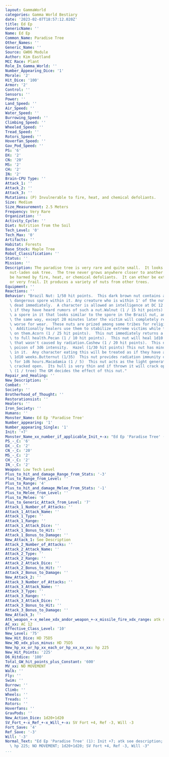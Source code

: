 ```yaml
---
layout: GammaWorld
categories: Gamma World Bestiary
date: '2023-02-07T18:57:12.020Z'
title: Ed Ep
GenericName: ''
Name: Ed Ep
Common_Name: Paradise Tree
Other_Names: ''
Generic_Name: ''
Source: GW06 Module
Author: Kim Eastland
MCC Race: Plant
Role_In_Gamma_World: ''
Number_Appearing_Dice: '1'
Morale: '2'
Hit_Dice: '100'
Armor: '2'
Control: ''
Sensors: ''
Power: ''
Land_Speed: ''
Air_Speed: ''
Water_Speed: ''
Burrowing_Speed: ''
Climbing_Speed: ''
Wheeled_Speed: ''
Tread_Speed: ''
Rotors_Speed: ''
Hoverfan_Speed: ''
Gav_Pod_Speed: ''
PS: '6'
DX: '2'
CN: '20'
MS: '2'
CH: '2'
IN: '2'
Brain-CPU Type: ''
Attack_1: ''
Attack_2: ''
Attack_3: ''
Mutations: (P) Invulnerable to fire, heat, and chemical defoliants.
Size: Medium
Size_Measurement: 2.5 Meters
Frequency: Very Rare
Organization: ''
Activity_Cycle: ''
Diet: Nutrition from the Soil
Tech_Level: '0'
Tech_Max: '0'
Artifacts: ''
Habitat: Forests
Base_Stock: Maple Tree
Robot_Classification: ''
Status: ''
Mission: ''
Description: The paradise tree is very rare and quite small.  It looks like a heavily
  nut-laden oak tree.  The tree never grows anywhere closer to another one, can not
  be harmed by fire, heat, or chemical defoliants.  It can ether be extremely hardy
  or very frail. It produces a variety of nuts from other trees.
Equipment: ''
Reactions: ''
Behavior: "Brazil Nut: 1/50 hit points.  This dark brown nut contains an extremely\
  \ dangerous spore within it. Any creature who is within 1' of the nut opening drops\
  \ dead immediately.  A character is allowed an intelligence at DC 12 to determine\
  \ if they have heard rumors of such a nut.Walnut (1 / 15 hit points): This nut has\
  \ a spore in it that looks similar to the spore in the Brazil nut, and it behaves\
  \ the same way, except 20 minutes later the victim will completely revie none the\
  \ worse for wear.  These nuts are prized among some tribes for religious rites.\
  \  Additionally healers use them to stabilize extreme victims while they operate\
  \ on them.Acorn (1 / 25 hit points).  This nut immediately returns a living character\
  \ to full health.Pecan (1 / 10 hit points).  This nut will heal 1d10 points of damage\
  \ that wasn't caused by radiation.Cashew (1 / 20 hit points).  This nut has a random\
  \ poison of 3d6 intensity.  Hazel (1/30 hit points) This nut has mind altering drugs\
  \ in it.  Any character eating this will be treated as if they have a phobia for\
  \ 1d10 weeks.Butternut (1/35)  This nut provides radiation immunity of any level\
  \ for 1d6 hours.Macadamia (1 / 5)  This nut acts as the light generatoin power when\
  \ cracked open.  Its hull is very thin and if thrown it will crack open.  Pine Nut\
  \ (1 / tree) The GM decides the effect of this nut."
Repair_and_Healing: ''
New_Description: ''
Combat: ''
Society: ''
Brotherhood_of_Thought: ''
Restorationsist: ''
Healers: ''
Iron_Society: ''
Humans: ''
Monster_Name: Ed Ep 'Paradise Tree'
Number_appearing: '1'
Number_appearing_Single: '1'
Init: '+7'
Monster_Name_xx_number_if_applicable_Init_+-x: "Ed Ep 'Paradise Tree' (1): Init +7"
PS_-_C: '6'
DX_-_C: '2'
CN_-_C: '20'
MS_-_C: '2'
CH_-_C: '2'
IN_-_C: '2'
Weapon: Low Tech Level
Plus_to_hit_and_damage_Range_from_Stats: '-3'
Plus_to_Range_from_Level: ''
Plus_to_Range: '4'
Plus_to_hit_and_damage_Melee_From_Stats: '-1'
Plus_to_Melee_from_Level: ''
Plus_to_Melee: '6'
Plus_to_Generic_Attack_from_Level: '7'
Attack_1_Number_of_Attacks: ''
Attack_1_Attack_Name: ''
Attack_1_Type: ''
Attack_1_Range: ''
Attack_1_Attack_Dice: ''
Attack_1_Bonus_to_Hit: ''
Attack_1_Bonus_to_Damage: ''
New_Attack_1: See Description
Attack_2_Number_of_Attacks: ''
Attack_2_Attack_Name: ''
Attack_2_Type: ''
Attack_2_Range: ''
Attack_2_Attack_Dice: ''
Attack_2_Bonus_to_Hit: ''
Attack_2_Bonus_to_Damage: ''
New_Attack_2: ''
Attack_3_Number_of_Attacks: ''
Attack_3_Attack_Name: ''
Attack_3_Type: ''
Attack_3_Range: ''
Attack_3_Attack_Dice: ''
Attack_3_Bonus_to_Hit: ''
Attack_3_Bonus_to_Damage: ''
New_Attack_3: ''
Atk_weapon_+-x_melee_xdx_andor_weapon_+-x_missile_fire_xdx_range: atk see description
AC_xx: AC 12
Effective_Class_Level: '10'
New_Level: '75'
New_Hit_Dice: HD 75D5
New_HD_xdx_plus_minus: HD 75D5
New_hp_xx_or_hp_xx_each_or_hp_xx_xx_xx: hp 225
New_Hit_Points: '225'
D6_Hitdice: '100'
Total_GW_hit_points_plus_Constant: '600'
MV_xx: NO MOVEMENT
Walk: ''
Fly: ''
Swim: ''
Burrow: ''
Climb: ''
Wheels: ''
Treads: ''
Rotors: ''
Hoverfans: ''
GravPods: ''
New_Action_Dice: 1d20+1d20
SV_Fort_+-x_Ref_+-x_Will_+-x: SV Fort +4, Ref -3, Will -3
Fort_Save: '4'
Ref_Save: '-3'
Will: '-3'
Normal_Text: "Ed Ep 'Paradise Tree' (1): Init +7; atk see description; AC 12; HD 75D5\
  \ hp 225; NO MOVEMENT; 1d20+1d20; SV Fort +4, Ref -3, Will -3"
...
```

